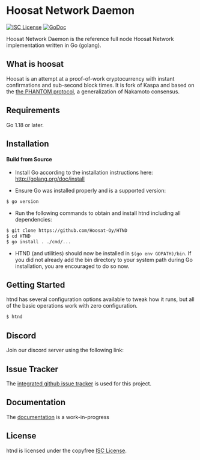 
Hoosat Network Daemon
====

[![ISC License](http://img.shields.io/badge/license-ISC-blue.svg)](https://choosealicense.com/licenses/isc/)
[![GoDoc](https://img.shields.io/badge/godoc-reference-blue.svg)](http://godoc.org/github.com/hoosatnet/htnd)

Hoosat Network Daemon is the reference full node Hoosat Network implementation written in Go (golang).

## What is hoosat

Hoosat is an attempt at a proof-of-work cryptocurrency with instant confirmations and sub-second block times. It is fork of Kaspa and based on the [the PHANTOM protocol](https://eprint.iacr.org/2018/104.pdf), a generalization of Nakamoto consensus. 

## Requirements

Go 1.18 or later.

## Installation

#### Build from Source

- Install Go according to the installation instructions here:
  http://golang.org/doc/install

- Ensure Go was installed properly and is a supported version:

```bash
$ go version
```

- Run the following commands to obtain and install htnd including all dependencies:

```bash
$ git clone https://github.com/Hoosat-Oy/HTND
$ cd HTND
$ go install . ./cmd/...
```

- HTND (and utilities) should now be installed in `$(go env GOPATH)/bin`. If you did
  not already add the bin directory to your system path during Go installation,
  you are encouraged to do so now.


## Getting Started

htnd has several configuration options available to tweak how it runs, but all
of the basic operations work with zero configuration.

```bash
$ htnd
```

## Discord
Join our discord server using the following link: 

## Issue Tracker

The [integrated github issue tracker](https://github.com/Hoosat-Oy/HTND/issues)
is used for this project.


## Documentation

The [documentation](https://github.com//Hoosat-Oy/docs) is a work-in-progress

## License

htnd is licensed under the copyfree [ISC License](https://choosealicense.com/licenses/isc/).
